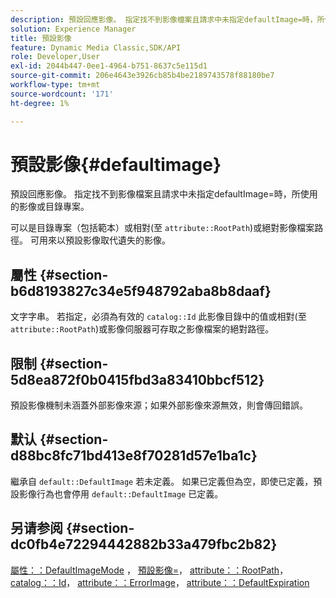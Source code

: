 ```yaml
---
description: 預設回應影像。 指定找不到影像檔案且請求中未指定defaultImage=時，所使用的影像或目錄專案。
solution: Experience Manager
title: 預設影像
feature: Dynamic Media Classic,SDK/API
role: Developer,User
exl-id: 2044b447-0ee1-4964-b751-8637c5e115d1
source-git-commit: 206e4643e3926cb85b4be2189743578f88180be7
workflow-type: tm+mt
source-wordcount: '171'
ht-degree: 1%

---
```


# 預設影像{#defaultimage}

預設回應影像。 指定找不到影像檔案且請求中未指定defaultImage=時，所使用的影像或目錄專案。

可以是目錄專案（包括範本）或相對(至 `attribute::RootPath`)或絕對影像檔案路徑。 可用來以預設影像取代遺失的影像。

## 屬性 {#section-b6d8193827c34e5f948792aba8b8daaf}

文字字串。 若指定，必須為有效的 `catalog::Id` 此影像目錄中的值或相對(至 `attribute::RootPath`)或影像伺服器可存取之影像檔案的絕對路徑。

## 限制 {#section-5d8ea872f0b0415fbd3a83410bbcf512}

預設影像機制未涵蓋外部影像來源；如果外部影像來源無效，則會傳回錯誤。

## 默认 {#section-d88bc8fc71bd413e8f70281d57e1ba1c}

繼承自 `default::DefaultImage` 若未定義。 如果已定義但為空，即使已定義，預設影像行為也會停用 `default::DefaultImage` 已定義。

## 另请参阅 {#section-dc0fb4e72294442882b33a479fbc2b82}

[屬性：：DefaultImageMode](../../../../../is-api/image-catalog/image-serving-api-ref/c-image-catalog-reference/c-attributes-reference/r-defaultimagemode.md#reference-8a996af162f84e46bbe9e6e0d4e26782) ， [預設影像=](../../../../../is-api/image-catalog/image-serving-api-ref/c-image-catalog-reference/c-attributes-reference/r-is-cat-defaultimage.md#reference-8e9900e129f54ed68462a3c2fc3bc433)， [attribute：：RootPath](../../../../../is-api/image-catalog/image-serving-api-ref/c-image-catalog-reference/c-attributes-reference/r-rootpath.md#reference-17d57e5967be403b8408fa7214017494)， [catalog：：Id](/help/aem-is-ir-api/is-api/image-catalog/image-serving-api-ref/c-image-catalog-reference/c-image-svg-data-reference/c-image-data-reference/r-id-cat.md)， [attribute：：ErrorImage](../../../../../is-api/image-catalog/image-serving-api-ref/c-image-catalog-reference/c-attributes-reference/r-errorimage.md#reference-c494d5d8b2584fe3800f35baabd0292c)， [attribute：：DefaultExpiration](../../../../../is-api/image-catalog/image-serving-api-ref/c-image-catalog-reference/c-attributes-reference/r-defaultexpiration.md#reference-0526166fab654fceb243b75d1ea4f0cf)
